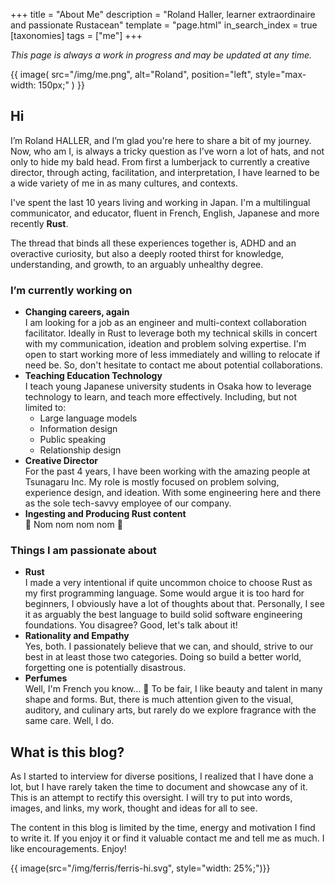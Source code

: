 +++
title = "About Me"
description = "Roland Haller, learner extraordinaire and passionate Rustacean"
template = "page.html"
in_search_index = true
[taxonomies]
tags = ["me"]
+++

_This page is always a work in progress and may be updated at any time._

{{ image( src="/img/me.png", alt="Roland", position="left", style="max-width: 150px;"  ) }}

## Hi

I’m Roland HALLER, and I’m glad you're here to share a bit of my journey.
Now, who am I, is always a tricky question as I’ve worn a lot of hats, and not only to hide my bald head.
From first a lumberjack to currently a creative director, through acting, facilitation, and interpretation,
I have learned to be a wide variety of me in as many cultures, and contexts.

I've spent the last 10 years living and working in Japan.
I'm a multilingual communicator, and educator, fluent in French, English, Japanese and more recently **Rust**.

The thread that binds all these experiences together is, ADHD and an overactive curiosity,
but also a deeply rooted thirst for knowledge, understanding, and growth, to an arguably unhealthy degree.

### I’m currently working on

- **Changing careers, again** \
  I am looking for a job as an engineer and multi-context collaboration facilitator.
  Ideally in Rust to leverage both my technical skills in concert with my communication, ideation and problem solving expertise.
  I'm open to start working more of less immediately and willing to relocate if need be.
  So, don't hesitate to contact me about potential collaborations.
- **Teaching Education Technology** \
  I teach young Japanese university students in Osaka how to leverage technology to learn, and teach more effectively.
  Including, but not limited to:
  - Large language models
  - Information design
  - Public speaking
  - Relationship design
- **Creative Director** \
  For the past 4 years, I have been working with the amazing people at Tsunagaru Inc.
  My role is mostly focused on problem solving, experience design, and ideation.
  With some engineering here and there as the sole tech-savvy employee of our company.
- **Ingesting and Producing Rust content** \
  🦀 Nom nom nom nom 🦀

### Things I am passionate about

- **Rust** \
  I made a very intentional if quite uncommon choice to choose Rust as my first programming language.
  Some would argue it is too hard for beginners, I obviously have a lot of thoughts about that.
  Personally, I see it as arguably the best language to build solid software engineering foundations.
  You disagree? Good, let's talk about it!
- **Rationality and Empathy** \
  Yes, both. I passionately believe that we can, and should, strive to our best in at least those two categories.
  Doing so build a better world, forgetting one is potentially disastrous.
- **Perfumes** \
  Well, I'm French you know... 🦨
  To be fair, I like beauty and talent in many shape and forms.
  But, there is much attention given to the visual, auditory, and culinary arts, but rarely do we explore fragrance with the same care.
  Well, I do.

## What is this blog?

As I started to interview for diverse positions, I realized that I have done a lot,
but I have rarely taken the time to document and showcase any of it. This is an attempt to rectify this oversight.
I will try to put into words, images, and links, my work, thought and ideas for all to see.

The content in this blog is limited by the time, energy and motivation I find to write it.
If you enjoy it or find it valuable contact me and tell me as much. I like encouragements.
Enjoy!

{{ image(src="/img/ferris/ferris-hi.svg", style="width: 25%;")}}
